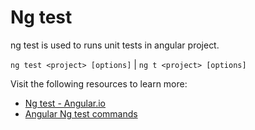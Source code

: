 # Ng test

ng test is used to runs unit tests in angular project.

`ng test <project> [options]` | `ng t <project> [options]`

Visit the following resources to learn more:

- [Ng test - Angular.io](https://angular.io/cli/test)
- [Angular Ng test commands](https://www.youtube.com/watch?v=n1O_eRwzRKA)
